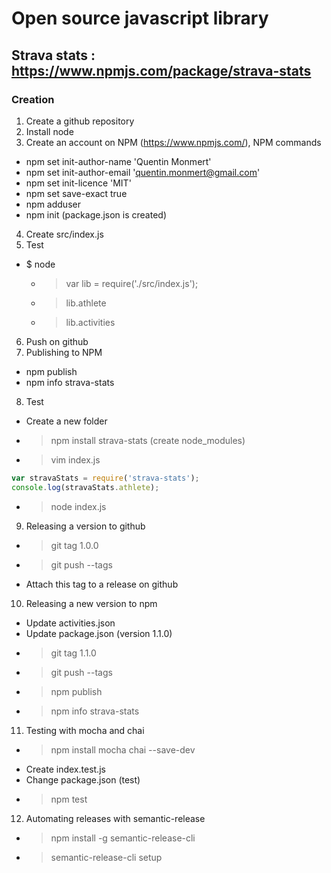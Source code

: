 # Open source javascript library

## Strava stats : https://www.npmjs.com/package/strava-stats

### Creation

1. Create a github repository
2. Install node
3. Create an account on NPM (https://www.npmjs.com/), NPM commands
  * npm set init-author-name 'Quentin Monmert'
  * npm set init-author-email 'quentin.monmert@gmail.com'
  * npm set init-licence 'MIT'
  * npm set save-exact true
  * npm adduser
  * npm init (package.json is created)
4. Create src/index.js
5. Test
  * $ node
    * > var lib = require('./src/index.js');
    * > lib.athlete
    * > lib.activities
6. Push on github
7. Publishing to NPM
  * npm publish
  * npm info strava-stats
8. Test
  * Create a new folder
  * > npm install strava-stats (create node_modules)
  * > vim index.js
```javascript
var stravaStats = require('strava-stats');
console.log(stravaStats.athlete);
```    
  * > node index.js
9. Releasing a version to github
  * > git tag 1.0.0  
  * > git push --tags
  * Attach this tag to a release on github
10. Releasing a new version to npm
  * Update activities.json
  * Update package.json (version 1.1.0)
  * > git tag 1.1.0
  * > git push --tags
  * > npm publish
  * > npm info strava-stats
11. Testing with mocha and chai
  * > npm install mocha chai --save-dev
  * Create index.test.js
  * Change package.json (test)
  * > npm test
12. Automating releases with semantic-release
  * > npm install -g semantic-release-cli
  * > semantic-release-cli setup
  
